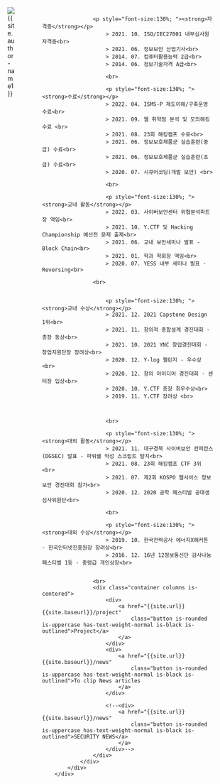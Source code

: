 <section class="hero is-fullheight has-text-centered has-background-white-ter" id="about">
    <div class="hero-body">
        <div class="container">
            <div class="columns">
                <div class="column is-one-fifths-desktop is-one-fifths-tablet is-one-fifths-fullhd">
                    <figure class="image">
                        <img class="is-rounded" src="{{site.author-image1}}" alt="{{site.author-name1}}">
                    </figure>
                </div>
                <div class="column has-text-left-desktop has-text-left-tablet has-text-left-fullhd has-text-left-widescreen"><br>

                    <p style="font-size:130%; "><strong>자격증</strong></p>
                        > 2021. 10. ISO/IEC27001 내부심사원 자격증<br>
                        > 2021. 06. 정보보안 산업기사<br>
                        > 2014. 07. 컴퓨터활용능력 2급<br>
                        > 2014. 06. 정보기술자격 A급<br>

                        <br>

                        <p style="font-size:130%; "><strong>수료</strong></p>
                        > 2022. 04. ISMS-P 제도이해/구축운영 수료<br>
                        > 2021. 09. 웹 취약점 분석 및 모의해킹 수료 <br>
                        > 2021. 08. 23회 해킹캠프 수료<br>
                        > 2021. 06. 정보보호제품군 실습훈련(중급) 수료<br>
                        > 2021. 06. 정보보호제품군 실습훈련(초급) 수료<br>
                        > 2020. 07. 시큐어코딩(개발 보안) <br>

                        <br>

                        <p style="font-size:130%; "><strong>교내 활동</strong></p>
                        > 2022. 03. 사이버보안센터 위협분석파트장 역임<br>
                        > 2021. 10. Y.CTF 및 Hacking Championship 예선전 문제 출제<br>
                        > 2021. 06. 교내 보안세미나 발표 - Block Chain<br>
                        > 2021. 01. 학과 학회장 역임<br>
                        > 2020. 07. YESS 내부 세미나 발표 - Reversing<br>
                    
                    <br>
                    
                    
                        <p style="font-size:130%; "><strong>교내 수상</strong></p>
                        > 2021. 12. 2021 Capstone Design 1위<br>
                        > 2021. 11. 창의적 종합설계 경진대회 - 총장 동상<br>
                        > 2021. 10. 2021 YNC 창업경진대회 - 창업지원단장 장려상<br>
                        > 2020. 12. Y-log 챌린지 - 우수상<br>
                        > 2020. 12. 창의 아이디어 경진대회 - 센터장 입상<br>
                        > 2020. 10. Y.CTF 총장 최우수상<br>
                        > 2019. 11. Y.CTF 장려상 <br>
                    
                    

                        <br>

                        <p style="font-size:130%; "><strong>대외 활동</strong></p>
                        > 2021. 11. 대구경북 사이버보안 컨퍼런스(DGSEC) 발표 - 파워쉘 악성 스크립트 탐지<br>
                        > 2021. 08. 23회 해킹캠프 CTF 3위<br>
                        > 2021. 07. 제2회 KOSPO 웹서비스 정보보안 경진대회 참가<br>
                        > 2020. 12. 2020 공학 페스티벌 공대생 심사위원단<br>
                    
                        <br>
                    
                        <p style="font-size:130%; "><strong>대외 수상</strong></p>
                        > 2019. 10. 한국전력공사 에너지X해커톤 - 한국인터넷진흥원장 장려상<br>
                        > 2016. 12. 16년 12정보통신단 감사나눔페스티벌 1등 - 중령급 개인상장<br>
                        
                    
                    <br>
                    <div class="container columns is-centered">
                        <div>
                            <a href="{{site.url}}{{site.baseurl}}/project"
                                class="button is-rounded is-uppercase has-text-weight-normal is-black is-outlined">Project</a>
                            </a>
                        </div>
                        <div>
                            <a href="{{site.url}}{{site.baseurl}}/news"
                                class="button is-rounded is-uppercase has-text-weight-normal is-black is-outlined">To clip News articles
                            </a>
                        </div>

                        <!--<div>
                            <a href="{{site.url}}{{site.baseurl}}/news"
                                class="button is-rounded is-uppercase has-text-weight-normal is-black is-outlined">SECURITY NEWS</a>
                            </a>
                        </div>-->
                    </div>
                </div>
            </div>
        </div>
</section>
